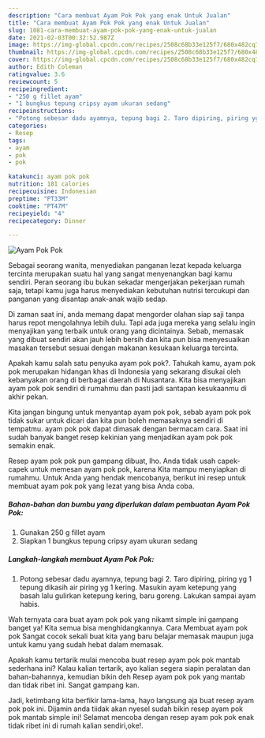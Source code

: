 ```yaml
---
description: "Cara membuat Ayam Pok Pok yang enak Untuk Jualan"
title: "Cara membuat Ayam Pok Pok yang enak Untuk Jualan"
slug: 1081-cara-membuat-ayam-pok-pok-yang-enak-untuk-jualan
date: 2021-02-03T00:32:52.987Z
image: https://img-global.cpcdn.com/recipes/2508c68b33e125f7/680x482cq70/ayam-pok-pok-foto-resep-utama.jpg
thumbnail: https://img-global.cpcdn.com/recipes/2508c68b33e125f7/680x482cq70/ayam-pok-pok-foto-resep-utama.jpg
cover: https://img-global.cpcdn.com/recipes/2508c68b33e125f7/680x482cq70/ayam-pok-pok-foto-resep-utama.jpg
author: Edith Coleman
ratingvalue: 3.6
reviewcount: 5
recipeingredient:
- "250 g fillet ayam"
- "1 bungkus tepung cripsy ayam ukuran sedang"
recipeinstructions:
- "Potong sebesar dadu ayamnya, tepung bagi 2. Taro dipiring, piring yg 1 tepung dikasih air piring yg 1 kering. Masukin ayam ketepung yang basah lalu gulirkan ketepung kering, baru goreng. Lakukan sampai ayam habis."
categories:
- Resep
tags:
- ayam
- pok
- pok

katakunci: ayam pok pok 
nutrition: 181 calories
recipecuisine: Indonesian
preptime: "PT33M"
cooktime: "PT47M"
recipeyield: "4"
recipecategory: Dinner

---
```



![Ayam Pok Pok](https://img-global.cpcdn.com/recipes/2508c68b33e125f7/680x482cq70/ayam-pok-pok-foto-resep-utama.jpg)

Sebagai seorang wanita, menyediakan panganan lezat kepada keluarga tercinta merupakan suatu hal yang sangat menyenangkan bagi kamu sendiri. Peran seorang ibu bukan sekadar mengerjakan pekerjaan rumah saja, tetapi kamu juga harus menyediakan kebutuhan nutrisi tercukupi dan panganan yang disantap anak-anak wajib sedap.

Di zaman  saat ini, anda memang dapat mengorder olahan siap saji tanpa harus repot mengolahnya lebih dulu. Tapi ada juga mereka yang selalu ingin menyajikan yang terbaik untuk orang yang dicintainya. Sebab, memasak yang dibuat sendiri akan jauh lebih bersih dan kita pun bisa menyesuaikan masakan tersebut sesuai dengan makanan kesukaan keluarga tercinta. 



Apakah kamu salah satu penyuka ayam pok pok?. Tahukah kamu, ayam pok pok merupakan hidangan khas di Indonesia yang sekarang disukai oleh kebanyakan orang di berbagai daerah di Nusantara. Kita bisa menyajikan ayam pok pok sendiri di rumahmu dan pasti jadi santapan kesukaanmu di akhir pekan.

Kita jangan bingung untuk menyantap ayam pok pok, sebab ayam pok pok tidak sukar untuk dicari dan kita pun boleh memasaknya sendiri di tempatmu. ayam pok pok dapat dimasak dengan bermacam cara. Saat ini sudah banyak banget resep kekinian yang menjadikan ayam pok pok semakin enak.

Resep ayam pok pok pun gampang dibuat, lho. Anda tidak usah capek-capek untuk memesan ayam pok pok, karena Kita mampu menyiapkan di rumahmu. Untuk Anda yang hendak mencobanya, berikut ini resep untuk membuat ayam pok pok yang lezat yang bisa Anda coba.

<!--inarticleads1-->

##### Bahan-bahan dan bumbu yang diperlukan dalam pembuatan Ayam Pok Pok:

1. Gunakan 250 g fillet ayam
1. Siapkan 1 bungkus tepung cripsy ayam ukuran sedang




<!--inarticleads2-->

##### Langkah-langkah membuat Ayam Pok Pok:

1. Potong sebesar dadu ayamnya, tepung bagi 2. Taro dipiring, piring yg 1 tepung dikasih air piring yg 1 kering. Masukin ayam ketepung yang basah lalu gulirkan ketepung kering, baru goreng. Lakukan sampai ayam habis.




Wah ternyata cara buat ayam pok pok yang nikamt simple ini gampang banget ya! Kita semua bisa menghidangkannya. Cara Membuat ayam pok pok Sangat cocok sekali buat kita yang baru belajar memasak maupun juga untuk kamu yang sudah hebat dalam memasak.

Apakah kamu tertarik mulai mencoba buat resep ayam pok pok mantab sederhana ini? Kalau kalian tertarik, ayo kalian segera siapin peralatan dan bahan-bahannya, kemudian bikin deh Resep ayam pok pok yang mantab dan tidak ribet ini. Sangat gampang kan. 

Jadi, ketimbang kita berfikir lama-lama, hayo langsung aja buat resep ayam pok pok ini. Dijamin anda tiidak akan nyesel sudah bikin resep ayam pok pok mantab simple ini! Selamat mencoba dengan resep ayam pok pok enak tidak ribet ini di rumah kalian sendiri,oke!.


